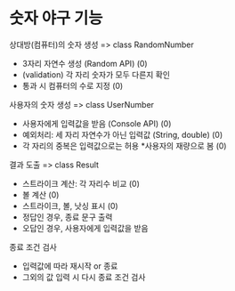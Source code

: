 # 숫자 야구 기능

상대방(컴퓨터)의 숫자 생성 => class RandomNumber 
- 3자리 자연수 생성 (Random API) (0)
- (validation) 각 자리 숫자가 모두 다른지 확인 
- 통과 시 컴퓨터의 수로 지정 (0)

사용자의 숫자 생성 => class UserNumber
- 사용자에게 입력값을 받음 (Console API) (0)
- 예외처리: 세 자리 자연수가 아닌 입력값 (String, double) (0)
- 각 자리의 중복은 입력값으로는 허용 *사용자의 재량으로 봄 (0)

결과 도출 => class Result
- 스트라이크 계산: 각 자리수 비교 (0)
- 볼 계산 (0)
- 스트라이크, 볼, 낫싱 표시 (0)
- 정답인 경우, 종료 문구 출력
- 오답인 경우, 사용자에게 입력값을 받음

종료 조건 검사
- 입력값에 따라 재시작 or 종료
- 그외의 값 입력 시 다시 종료 조건 검사
